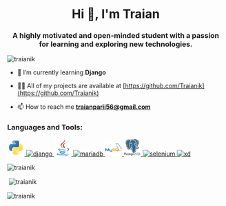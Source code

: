 <h1 align="center">Hi 👋, I'm Traian</h1>
<h3 align="center">A highly motivated and open-minded student with a passion for learning and exploring new technologies.</h3>

<p align="left"> <img src="https://komarev.com/ghpvc/?username=traianik&label=Profile%20views&color=0e75b6&style=flat" alt="traianik" /> </p>

- 🌱 I’m currently learning **Django**

- 👨‍💻 All of my projects are available at [https://github.com/Traianik](https://github.com/Traianik)

- 📫 How to reach me **traianparii56@gmail.com**


<h3 align="left">Languages and Tools:</h3>
<p align="left"> <a href="https://www.python.org" target="_blank" rel="noreferrer"> <img src="https://raw.githubusercontent.com/devicons/devicon/master/icons/python/python-original.svg" alt="python" width="40" height="40"/> </a> <a href="https://www.djangoproject.com/" target="_blank" rel="noreferrer"> <img src="https://cdn.worldvectorlogo.com/logos/django.svg" alt="django" width="40" height="40"/> </a> <a href="https://www.java.com" target="_blank" rel="noreferrer"> <img src="https://raw.githubusercontent.com/devicons/devicon/master/icons/java/java-original.svg" alt="java" width="40" height="40"/> </a> <a href="https://mariadb.org/" target="_blank" rel="noreferrer"> <img src="https://www.vectorlogo.zone/logos/mariadb/mariadb-icon.svg" alt="mariadb" width="40" height="40"/> </a> <a href="https://www.mysql.com/" target="_blank" rel="noreferrer"> <img src="https://raw.githubusercontent.com/devicons/devicon/master/icons/mysql/mysql-original-wordmark.svg" alt="mysql" width="40" height="40"/> </a> <a href="https://www.postgresql.org" target="_blank" rel="noreferrer"> <img src="https://raw.githubusercontent.com/devicons/devicon/master/icons/postgresql/postgresql-original-wordmark.svg" alt="postgresql" width="40" height="40"/> </a> <a href="https://www.selenium.dev" target="_blank" rel="noreferrer"> <img src="https://raw.githubusercontent.com/detain/svg-logos/780f25886640cef088af994181646db2f6b1a3f8/svg/selenium-logo.svg" alt="selenium" width="40" height="40"/> </a> <a href="https://www.adobe.com/products/xd.html" target="_blank" rel="noreferrer"> <img src="https://cdn.worldvectorlogo.com/logos/adobe-xd.svg" alt="xd" width="40" height="40"/> </a> </p>

<p><img align="center" src="https://github-readme-stats.vercel.app/api/top-langs?username=traianik&show_icons=true&locale=en&layout=compact" alt="traianik" /></p>

<p>&nbsp;<img align="center" src="https://github-readme-stats.vercel.app/api?username=traianik&show_icons=true&locale=en" alt="traianik" /></p>

<p><img align="center" src="https://github-readme-streak-stats.herokuapp.com/?user=traianik&" alt="traianik" /></p>




